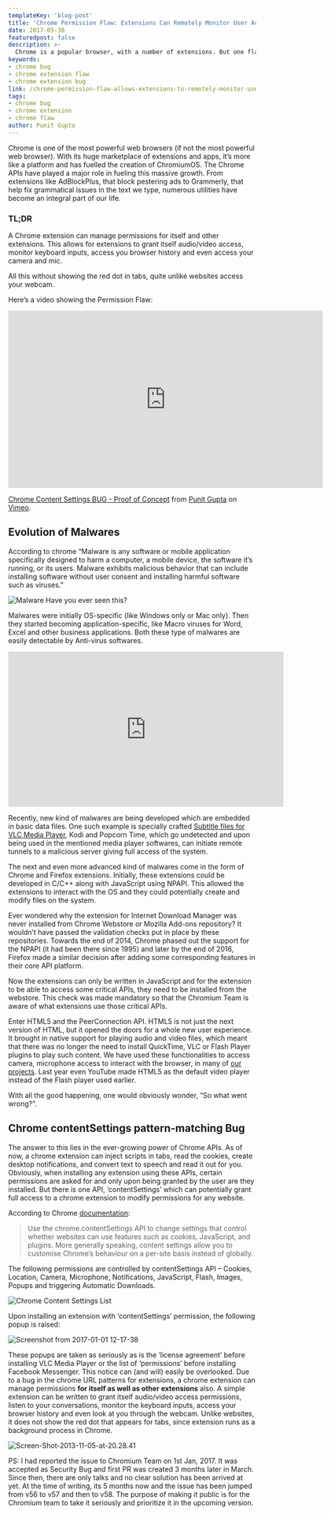 ```yaml
---
templateKey: 'blog-post'
title: 'Chrome Permission Flaw: Extensions Can Remotely Monitor User Activity'
date: 2017-05-30
featuredpost: false
description: >-
  Chrome is a popular browser, with a number of extensions. But one flaw in their permission grants extensions access to your webcam without your knowledge.
keywords: 
- chrome bug
- chrome extension flaw
- chrome extension bug
link: /chrome-permission-flaw-allows-extensions-to-remotely-monitor-user-activity-without-indication
tags:
- chrome bug
- chrome extension
- chrome flaw
author: Punit Gupta
---
```


Chrome is one of the most powerful web browsers (if not the most powerful web browser). With its huge marketplace of extensions and apps, it’s more like a platform and has fuelled the creation of ChromiumOS. The Chrome APIs have played a major role in fueling this massive growth. From extensions like AdBlockPlus, that block pestering ads to Grammerly, that help fix grammatical issues in the text we type, numerous utilities have become an integral part of our life.

 
### TL;DR

A Chrome extension can manage permissions for itself and other extensions. This allows for extensions to grant itself audio/video access, monitor keyboard inputs, access you browser history and even access your camera and mic.

All this without showing the red dot in tabs, quite unlike websites access your webcam.

Here’s a video showing the Permission Flaw:

<iframe src="https://player.vimeo.com/video/220151318" width="640" height="360" frameborder="0" allow="autoplay; fullscreen" allowfullscreen></iframe>
<p><a href="https://vimeo.com/220151318">Chrome Content Settings BUG - Proof of Concept</a> from <a href="https://vimeo.com/user56826339">Punit Gupta</a> on <a href="https://vimeo.com">Vimeo</a>.</p>

## Evolution of Malwares
According to chrome “Malware is any software or mobile application specifically designed to harm a computer, a mobile device, the software it’s running, or its users. Malware exhibits malicious behavior that can include installing software without user consent and installing harmful software such as viruses.”

 
![Malware](./images/malware.png)
Have you ever seen this?

 
Malwares were initially OS-specific (like Windows only or Mac only). Then they started becoming application-specific, like Macro viruses for Word, Excel and other business applications. Both these type of malwares are easily detectable by Anti-virus softwares.

<iframe width="560" height="315" src="https://www.youtube.com/embed/pbG0JGY2U00" frameborder="0" allow="accelerometer; autoplay; encrypted-media; gyroscope; picture-in-picture" allowfullscreen></iframe>

Recently, new kind of malwares are being developed which are embedded in basic data files. One such example is specially crafted [Subtitle files for VLC Media Player](http://blog.checkpoint.com/2017/05/23/hacked-in-translation/), Kodi and Popcorn Time, which go undetected and upon being used in the mentioned media player softwares, can initiate remote tunnels to a malicious server giving full access of the system.

The next and even more advanced kind of malwares come in the form of Chrome and Firefox extensions. Initially, these extensions could be developed in C/C++ along with JavaScript using NPAPI. This allowed the extensions to interact with the OS and they could potentially create and modify files on the system.

Ever wondered why the extension for Internet Download Manager was never installed from Chrome Webstore or Mozilla Add-ons repository? It wouldn’t have passed the validation checks put in place by these repositories. Towards the end of 2014, Chrome phased out the support for the NPAPI (it had been there since 1995) and later by the end of 2016, Firefox made a similar decision after adding some corresponding features in their core API platform.

Now the extensions can only be written in JavaScript and for the extension to be able to access some critical APIs, they need to be installed from the webstore. This check was made mandatory so that the Chromium Team is aware of what extensions use those critical APIs.

Enter HTML5 and the PeerConnection API. HTML5 is not just the next version of HTML, but it opened the doors for a whole new user experience. It brought in native support for playing audio and video files, which meant that there was no longer the need to install QuickTime, VLC or Flash Player plugins to play such content. We have used these functionalities to access camera, microphone access to interact with the browser, in many of [our projects](/works). Last year even YouTube made HTML5 as the default video player instead of the Flash player used earlier.

With all the good happening, one would obviously wonder, “So what went wrong?”.

 
## Chrome contentSettings pattern-matching Bug
The answer to this lies in the ever-growing power of Chrome APIs. As of now, a chrome extension can inject scripts in tabs, read the cookies, create desktop notifications, and convert text to speech and read it out for you. Obviously, when installing any extension using these APIs, certain permissions are asked for and only upon being granted by the user are they installed. But there is one API, ‘contentSettings’ which can potentially grant full access to a chrome extension to modify permissions for any website.

According to Chrome [documentation](https://developer.chrome.com/extensions/contentSettings):

> Use the chrome.contentSettings API to change settings that control whether websites can use features such as cookies, JavaScript, and plugins. More generally speaking, content settings allow you to customise Chrome’s behaviour on a per-site basis instead of globally.

The following permissions are controlled by contentSettings API – Cookies, Location, Camera, Microphone, Notifications, JavaScript, Flash, Images, Popups and triggering Automatic Downloads.

![Chrome Content Settings List](./images/Screenshot-from-2017-05-30-21-22-13.png)

Upon installing an extension with ‘contentSettings’ permission, the following popup is raised:

![Screenshot from 2017-01-01 12-17-38](./images/Screenshot-from-2017-01-01-12-17-38.png)

These popups are taken as seriously as is the ‘license agreement’ before installing VLC Media Player or the list of ‘permissions’ before installing Facebook Messenger. This notice can (and will) easily be overlooked. Due to a bug in the chrome URL patterns for extensions, a chrome extension can manage permissions __for itself as well as other extensions__ also. A simple extension can be written to grant itself audio/video access permissions, listen to your conversations, monitor the keyboard inputs, access your browser history and even look at you through the webcam. Unlike websites, it does not show the red dot that appears for tabs, since extension runs as a background process in Chrome.

![Screen-Shot-2013-11-05-at-20.28.41](./images/Screen-Shot-2013-11-05-at-20.28.41.png)


PS: I had reported the issue to Chromium Team on 1st Jan, 2017. It was accepted as Security Bug and first PR was created 3 months later in March. Since then, there are only talks and no clear solution has been arrived at yet. At the time of writing, its 5 months now and the issue has been jumped from v56 to v57 and then to v58. The purpose of making it public is for the Chromium team to take it seriously and prioritize it in the upcoming version.

